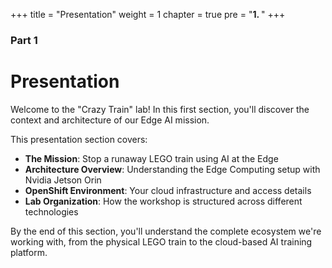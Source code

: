 +++
title = "Presentation"
weight = 1
chapter = true
pre = "<b>1. </b>"
+++

### Part 1

# Presentation

Welcome to the "Crazy Train" lab! In this first section, you'll discover the context and architecture of our Edge AI mission.

This presentation section covers:
- **The Mission**: Stop a runaway LEGO train using AI at the Edge
- **Architecture Overview**: Understanding the Edge Computing setup with Nvidia Jetson Orin
- **OpenShift Environment**: Your cloud infrastructure and access details
- **Lab Organization**: How the workshop is structured across different technologies

By the end of this section, you'll understand the complete ecosystem we're working with, from the physical LEGO train to the cloud-based AI training platform.